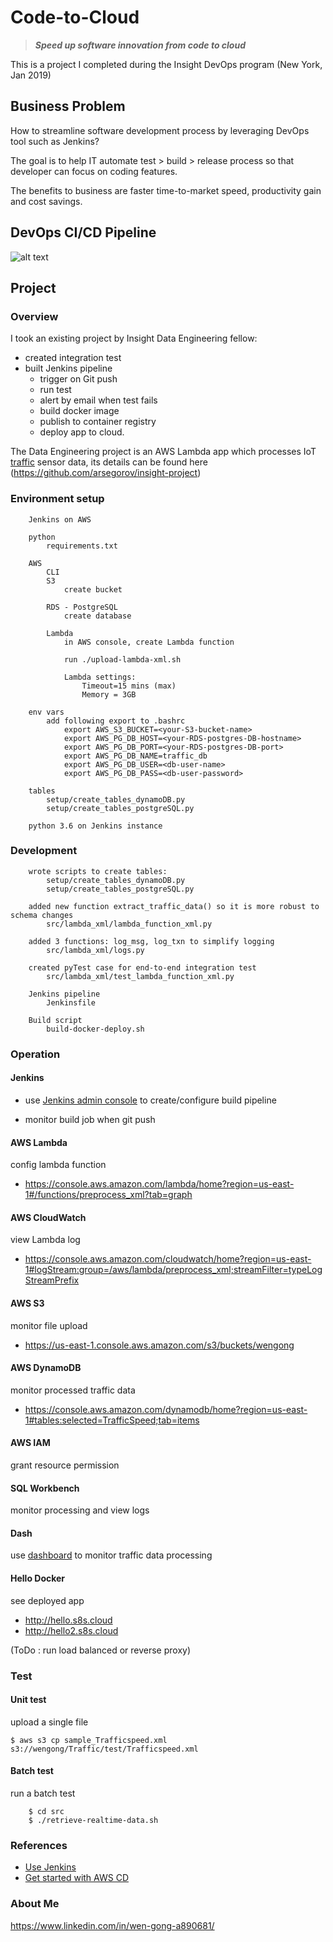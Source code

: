 # Code-to-Cloud
> ***Speed up software innovation from code to cloud***

This is a project I completed during the Insight DevOps program (New York, Jan 2019)

## Business Problem
How to streamline software development process by leveraging DevOps tool such as Jenkins? 

The goal is to help IT automate test > build > release process so that developer can focus on coding features. 

The benefits to business are faster time-to-market speed, productivity gain and cost savings.

DevOps CI/CD Pipeline
----------------------
![alt text](https://github.com/wgong/code2cloud/blob/master/images/Wen_Gong-DevOps-CI-CD.jpg "Code2Cloud Pipeline")

## Project 

### Overview

I took an existing project by Insight Data Engineering fellow:
* created integration test
* built Jenkins pipeline 
	- trigger on Git push
	- run test
	- alert by email when test fails
	- build docker image
	- publish to container registry
	- deploy app to cloud.

The Data Engineering project is an AWS Lambda app which processes IoT [traffic](https://github.com/arsegorov/insight-project) sensor data, its details can be found here (https://github.com/arsegorov/insight-project)

### Environment setup 
```
	Jenkins on AWS

	python
		requirements.txt

	AWS
		CLI
		S3
			create bucket
			
		RDS - PostgreSQL
			create database

		Lambda
			in AWS console, create Lambda function
			
			run ./upload-lambda-xml.sh
			
			Lambda settings:
				Timeout=15 mins (max)
				Memory = 3GB
		
	env vars
		add following export to .bashrc
			export AWS_S3_BUCKET=<your-S3-bucket-name>
			export AWS_PG_DB_HOST=<your-RDS-postgres-DB-hostname>
			export AWS_PG_DB_PORT=<your-RDS-postgres-DB-port>
			export AWS_PG_DB_NAME=traffic_db
			export AWS_PG_DB_USER=<db-user-name>
			export AWS_PG_DB_PASS=<db-user-password>
	
	tables
		setup/create_tables_dynamoDB.py  
		setup/create_tables_postgreSQL.py
		
	python 3.6 on Jenkins instance
```

### Development
```
	wrote scripts to create tables:
		setup/create_tables_dynamoDB.py
		setup/create_tables_postgreSQL.py
		
	added new function extract_traffic_data() so it is more robust to schema changes
		src/lambda_xml/lambda_function_xml.py
	
	added 3 functions: log_msg, log_txn to simplify logging
		src/lambda_xml/logs.py
	
	created pyTest case for end-to-end integration test
		src/lambda_xml/test_lambda_function_xml.py

	Jenkins pipeline
		Jenkinsfile
		
	Build script
		build-docker-deploy.sh
```

### Operation

#### Jenkins
* use [Jenkins admin console](http://jenkins.s8s.cloud) to create/configure build pipeline

* monitor build job when git push


#### AWS Lambda
config lambda function 			
* https://console.aws.amazon.com/lambda/home?region=us-east-1#/functions/preprocess_xml?tab=graph
	
#### AWS CloudWatch
view Lambda log	
* https://console.aws.amazon.com/cloudwatch/home?region=us-east-1#logStream:group=/aws/lambda/preprocess_xml;streamFilter=typeLogStreamPrefix

#### AWS S3
monitor file upload
* https://us-east-1.console.aws.amazon.com/s3/buckets/wengong
	
#### AWS DynamoDB
monitor processed traffic data
* https://console.aws.amazon.com/dynamodb/home?region=us-east-1#tables:selected=TrafficSpeed;tab=items
	
#### AWS IAM
grant resource permission

#### SQL Workbench
monitor processing and view logs

#### Dash
use [dashboard](dash.s8s.cloud) to monitor traffic data processing

#### Hello Docker
see deployed app 
* http://hello.s8s.cloud 
* http://hello2.s8s.cloud 

(ToDo : run load balanced or reverse proxy)

### Test

#### Unit test

upload a single file

```
$ aws s3 cp sample_Trafficspeed.xml s3://wengong/Traffic/test/Trafficspeed.xml
```

#### Batch test

run a batch test

```
	$ cd src
	$ ./retrieve-realtime-data.sh
```

### References

* [Use Jenkins](https://jenkins.io/doc/)
* [Get started with AWS CD](https://docs.aws.amazon.com/AWSGettingStartedContinuousDeliveryPipeline/latest/GettingStarted/ECS_CD_Pipeline.html)


### About Me
https://www.linkedin.com/in/wen-gong-a890681/

